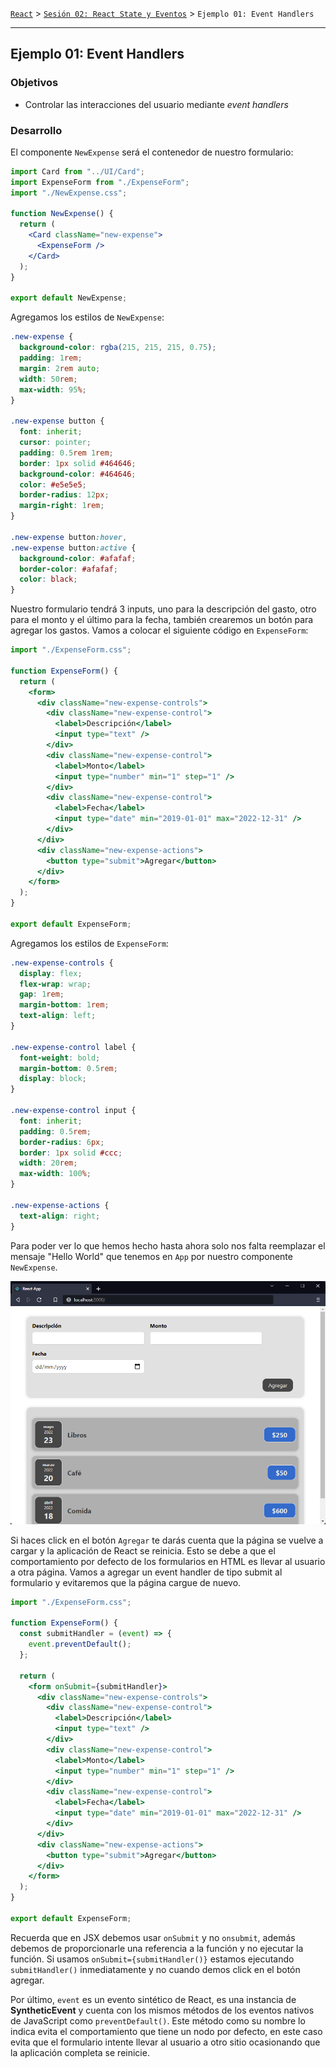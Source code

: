 [`React`](../../README.md) > [`Sesión 02: React State y Eventos`](../Readme.md) > `Ejemplo 01: Event Handlers`

---

## Ejemplo 01: Event Handlers

### Objetivos

- Controlar las interacciones del usuario mediante _event handlers_

### Desarrollo

El componente `NewExpense` será el contenedor de nuestro formulario:

```jsx
import Card from "../UI/Card";
import ExpenseForm from "./ExpenseForm";
import "./NewExpense.css";

function NewExpense() {
  return (
    <Card className="new-expense">
      <ExpenseForm />
    </Card>
  );
}

export default NewExpense;
```

Agregamos los estilos de `NewExpense`:

```css
.new-expense {
  background-color: rgba(215, 215, 215, 0.75);
  padding: 1rem;
  margin: 2rem auto;
  width: 50rem;
  max-width: 95%;
}

.new-expense button {
  font: inherit;
  cursor: pointer;
  padding: 0.5rem 1rem;
  border: 1px solid #464646;
  background-color: #464646;
  color: #e5e5e5;
  border-radius: 12px;
  margin-right: 1rem;
}

.new-expense button:hover,
.new-expense button:active {
  background-color: #afafaf;
  border-color: #afafaf;
  color: black;
}
```

Nuestro formulario tendrá 3 inputs, uno para la descripción del gasto, otro para el monto y el último para la fecha, también crearemos un botón para agregar los gastos. Vamos a colocar el siguiente código en `ExpenseForm`:

```jsx
import "./ExpenseForm.css";

function ExpenseForm() {
  return (
    <form>
      <div className="new-expense-controls">
        <div className="new-expense-control">
          <label>Descripción</label>
          <input type="text" />
        </div>
        <div className="new-expense-control">
          <label>Monto</label>
          <input type="number" min="1" step="1" />
        </div>
        <div className="new-expense-control">
          <label>Fecha</label>
          <input type="date" min="2019-01-01" max="2022-12-31" />
        </div>
      </div>
      <div className="new-expense-actions">
        <button type="submit">Agregar</button>
      </div>
    </form>
  );
}

export default ExpenseForm;
```

Agregamos los estilos de `ExpenseForm`:

```css
.new-expense-controls {
  display: flex;
  flex-wrap: wrap;
  gap: 1rem;
  margin-bottom: 1rem;
  text-align: left;
}

.new-expense-control label {
  font-weight: bold;
  margin-bottom: 0.5rem;
  display: block;
}

.new-expense-control input {
  font: inherit;
  padding: 0.5rem;
  border-radius: 6px;
  border: 1px solid #ccc;
  width: 20rem;
  max-width: 100%;
}

.new-expense-actions {
  text-align: right;
}
```

Para poder ver lo que hemos hecho hasta ahora solo nos falta reemplazar el mensaje "Hello World" que tenemos en `App` por nuestro componente `NewExpense`.

![New Expense](./assets/new-expense.png)

Si haces click en el botón `Agregar` te darás cuenta que la página se vuelve a cargar y la aplicación de React se reinicia. Esto se debe a que el comportamiento por defecto de los formularios en HTML es llevar al usuario a otra página. Vamos a agregar un event handler de tipo submit al formulario y evitaremos que la página cargue de nuevo.

```jsx
import "./ExpenseForm.css";

function ExpenseForm() {
  const submitHandler = (event) => {
    event.preventDefault();
  };

  return (
    <form onSubmit={submitHandler}>
      <div className="new-expense-controls">
        <div className="new-expense-control">
          <label>Descripción</label>
          <input type="text" />
        </div>
        <div className="new-expense-control">
          <label>Monto</label>
          <input type="number" min="1" step="1" />
        </div>
        <div className="new-expense-control">
          <label>Fecha</label>
          <input type="date" min="2019-01-01" max="2022-12-31" />
        </div>
      </div>
      <div className="new-expense-actions">
        <button type="submit">Agregar</button>
      </div>
    </form>
  );
}

export default ExpenseForm;
```

Recuerda que en JSX debemos usar `onSubmit` y no `onsubmit`, además debemos de proporcionarle una referencia a la función y no ejecutar la función. Si usamos `onSubmit={submitHandler()}` estamos ejecutando `submitHandler()` inmediatamente y no cuando demos click en el botón agregar.

Por último, `event` es un evento sintético de React, es una instancia de **SyntheticEvent** y cuenta con los mismos métodos de los eventos nativos de JavaScript como `preventDefault()`. Este método como su nombre lo indica evita el comportamiento que tiene un nodo por defecto, en este caso evita que el formulario intente llevar al usuario a otro sitio ocasionando que la aplicación completa se reinicie.
